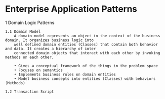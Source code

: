 Enterprise Application Patterns
=============================

1 Domain Logic Patterns

    1.1 Domain Model
        A domain model represents an object in the context of the business domain. It organizes business logic into
        well defined domain entities (Classes) that contain both behavior and data. It creates a hierarchy of inter 
        connected domain objects that interact with each other by invoking methods on each other.
 
        • Gives a conceptual framework of the things in the problem space
        • Focuses on semantics
        • Implements business rules on domain entities
        • Model business concepts into entities (Classes) with behaviors (Methods)
        
    1.2 Transaction Script
